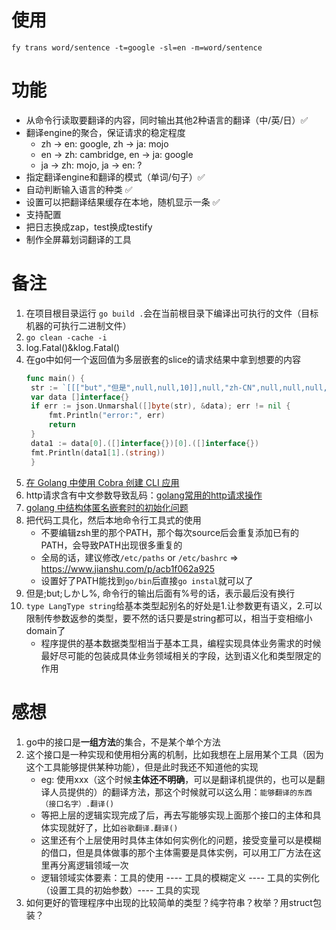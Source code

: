 # 使用
`fy trans word/sentence -t=google -sl=en -m=word/sentence`
# 功能
- 从命令行读取要翻译的内容，同时输出其他2种语言的翻译（中/英/日）✅
- 翻译engine的聚合，保证请求的稳定程度
  - zh -> en: google, zh -> ja: mojo
  - en -> zh: cambridge, en -> ja: google
  - ja -> zh: mojo, ja -> en: ?
- 指定翻译engine和翻译的模式（单词/句子）✅
- 自动判断输入语言的种类 ✅
- 设置可以把翻译结果缓存在本地，随机显示一条 ✅
- 支持配置
- 把日志换成zap，test换成testify
- 制作全屏幕划词翻译的工具

# 备注
1. 在项目根目录运行 `go build .`会在当前根目录下编译出可执行的文件（目标机器的可执行二进制文件）
2. `go clean -cache -i`
3. log.Fatal()&klog.Fatal()
4. 在go中如何一个返回值为多层嵌套的slice的请求结果中拿到想要的内容
   ```go
   func main() {
	str := `[[["but","但是",null,null,10]],null,"zh-CN",null,null,null,null,[]]`
	var data []interface{}
	if err := json.Unmarshal([]byte(str), &data); err != nil {
		fmt.Println("error:", err)
		return
	}
	data1 := data[0].([]interface{})[0].([]interface{})
	fmt.Println(data1[1].(string))
    }
   ```
5. [在 Golang 中使用 Cobra 创建 CLI 应用](https://www.qikqiak.com/post/create-cli-app-with-cobra/)
6. http请求含有中文参数导致乱码：[golang常用的http请求操作](https://cloud.tencent.com/developer/article/1515297)
8. [golang 中结构体匿名嵌套时的初始化问题](https://juejin.cn/post/7138428171224875038)
9. 把代码工具化，然后本地命令行工具式的使用
   - 不要编辑zsh里的那个PATH，那个每次source后会重复添加已有的PATH，会导致PATH出现很多重复的
   - 全局的话，建议修改`/etc/paths` or `/etc/bashrc` => https://www.jianshu.com/p/acb1f062a925
   - 设置好了PATH能找到`go/bin`后直接`go instal`就可以了
1.  但是;but;しかし%, 命令行的输出后面有%号的话，表示最后没有换行
2.  `type LangType string`给基本类型起别名的好处是1.让参数更有语义，2.可以限制传参数返参的类型，要不然的话只要是string都可以，相当于变相缩小domain了
    - 程序提供的基本数据类型相当于基本工具，编程实现具体业务需求的时候最好尽可能的包装成具体业务领域相关的字段，达到语义化和类型限定的作用

# 感想
1. go中的接口是**一组方法**的集合，不是某个单个方法
2. 这个接口是一种实现和使用相分离的机制，比如我想在上层用某个工具（因为这个工具能够提供某种功能），但是此时我还不知道他的实现
   - eg: 使用xxx（这个时候**主体还不明确**，可以是翻译机提供的，也可以是翻译人员提供的）的翻译方法，那这个时候就可以这么用：`能够翻译的东西（接口名字）.翻译()`
   - 等把上层的逻辑实现完成了后，再去写能够实现上面那个接口的主体和具体实现就好了，比如`谷歌翻译.翻译()`
   - 这里还有个上层使用时具体主体如何实例化的问题，接受变量可以是模糊的借口，但是具体做事的那个主体需要是具体实例，可以用工厂方法在这里再分离逻辑领域一次
   - 逻辑领域实体要素：工具的使用 ---- 工具的模糊定义 ---- 工具的实例化（设置工具的初始参数）---- 工具的实现
3. 如何更好的管理程序中出现的比较简单的类型？纯字符串？枚举？用struct包装？